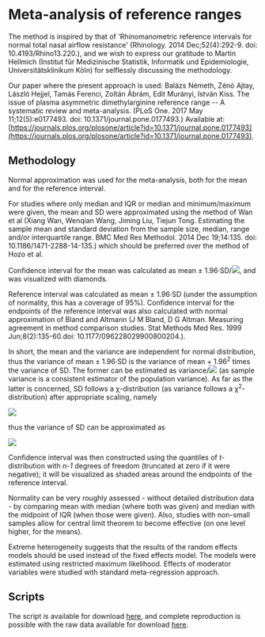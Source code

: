 # Meta-analysis of reference ranges

The method is inspired by that of 'Rhinomanometric reference intervals for normal total nasal airflow resistance' (Rhinology. 2014 Dec;52(4):292-9. doi: 10.4193/Rhino13.220.), and we wish to express our gratitude to Martin Hellmich (Institut für Medizinische Statistik, Informatik und Epidemiologie, Universitätsklinikum Köln) for selflessly discussing the methodology.

Our paper where the present approach is used: Balázs Németh, Zénó Ajtay, László Hejjel, Tamás Ferenci, Zoltán Ábrám, Edit Murányi, István Kiss. The issue of plasma asymmetric dimethylarginine reference range -- A systematic review and meta-analysis. (PLoS One. 2017 May 11;12(5):e0177493. doi: 10.1371/journal.pone.0177493.) Available at: [https://journals.plos.org/plosone/article?id=10.1371/journal.pone.0177493](https://journals.plos.org/plosone/article?id=10.1371/journal.pone.0177493).

## Methodology

Normal approximation was used for the meta-analysis, both for the mean and for the reference interval.

For studies where only median and IQR or median and minimum/maximum were given, the mean and SD were approximated using the method of Wan et al (Xiang Wan, Wenqian Wang, Jiming Liu, Tiejun Tong. Estimating the sample mean and standard deviation from the sample size, median, range and/or interquartile range. BMC Med Res Methodol. 2014 Dec 19;14:135. doi: 10.1186/1471-2288-14-135.) which should be preferred over the method of Hozo et al.

Confidence interval for the mean was calculated as mean ± 1.96·SD/<img src="https://render.githubusercontent.com/render/math?math=\sqrt{n}">, and was visualized with diamonds.

Reference interval was calculated as mean ± 1.96·SD (under the assumption of normality, this has a coverage of 95%). Confidence interval for the endpoints of the reference interval was also calculated with normal approximation of Bland and Altmann (J M Bland, D G Altman. Measuring agreement in method comparison studies. Stat Methods Med Res. 1999 Jun;8(2):135-60.doi: 10.1177/096228029900800204.).

In short, the mean and the variance are independent for normal distribution, thus the variance of mean ± 1.96·SD is the variance of mean + 1.96<sup>2</sup> times the variance of SD. The former can be estimated as variance/<img src="https://render.githubusercontent.com/render/math?math=\sqrt{n}"> (as sample variance is a consistent estimator of the population variance). As far as the latter is concerned, SD follows a χ-distribution (as variance follows a χ<sup>2</sup>-distribution) after appropriate scaling, namely

<img src="https://render.githubusercontent.com/render/math?math=\frac{n-1}{\sigma^2}SD^2\sim \chi_{n-1}^2,">

thus the variance of SD can be approximated as

<img src="https://render.githubusercontent.com/render/math?math=\frac{SD^2}{n-1}\mathbb{D}^2\left(\chi_{n-1}\right)=\frac{SD^2}{n-1}\cdot\left[n-1-2\left(\frac{\Gamma\left(\frac{n}{2}\right)}{\Gamma\left(\frac{n-1}{2}\right)}\right)^2\right]=SD^2\cdot\left[1-\frac{2}{n-1}\left(\frac{\Gamma\left(\frac{n}{2}\right)}{\Gamma\left(\frac{n-1}{2}\right)}\right)^2\right].">

Confidence interval was then constructed using the quantiles of _t_-distribution with _n-1_ degrees of freedom (truncated at zero if it were negative); it will be visualized as shaded areas around the endpoints of the reference interval.

Normality can be very roughly assessed - without detailed distribution data - by comparing mean with median (where both was given) and median with the midpoint of IQR (when those were given). Also, studies with non-small samples allow for central limit theorem to become effective (on one level higher, for the means).

Extreme heterogeneity suggests that the results of the random effects models should be used instead of the fixed effects model. The models were estimated using restricted maximum likelihood. Effects of moderator variables were studied with standard meta-regression approach.

## Scripts

The script is available for download [here](https://github.com/tamas-ferenci/ReferenceRangeMetaAnalysis/blob/main/ADMA_MetaAnalysis.R), and complete reproduction is possible with the raw data available for download [here](https://github.com/tamas-ferenci/ReferenceRangeMetaAnalysis/raw/main/full_data_nemeth_ADMA_revision_NB_proc.xlsx).
